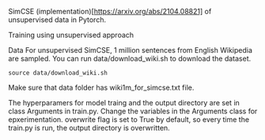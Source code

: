 SimCSE (implementation)[https://arxiv.org/abs/2104.08821] of unsupervised data in Pytorch.

Training using unsupervised approach

Data 
For unsupervised SimCSE,  1 million sentences from English Wikipedia are sampled. You can run data/download_wiki.sh to download the dataset.


``` 
source data/download_wiki.sh 

```

Make sure that data folder has wiki1m_for_simcse.txt file.


The hyperparamers for model traing and the output directory are set in class Arguments in train.py. Change the variables in the Arguments class for epxerimentation. overwrite flag is set to True by default, so every time the train.py is run, the output directory is overwritten. 
